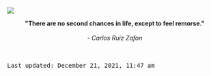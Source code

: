 <img src="https://komarev.com/ghpvc/?username=devblin&color=010409"></img>
<div align="center"><b><span>"There are no second chances in life, except to feel remorse."</span></b><br><br><i> - Carlos Ruiz Zafon</i></div>


<br><br><kbd>Last updated: December 21, 2021, 11:47 am</kbd>